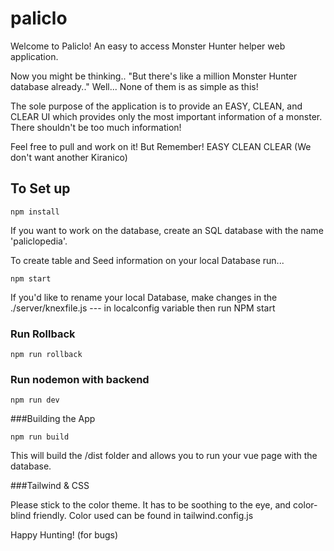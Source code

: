 # paliclo
Welcome to Paliclo! An easy to access Monster Hunter helper web application. 

Now you might be thinking.. "But there's like a million Monster Hunter database already.." Well... None of them is as simple as this!

The sole purpose of the application is to provide an EASY, CLEAN, and CLEAR UI which provides only the most important information of a monster. There shouldn't be too much information!

Feel free to pull and work on it! But Remember! EASY CLEAN CLEAR (We don't want another Kiranico)

## To Set up
```
npm install
```
If you want to work on the database, create an SQL database with the name 'paliclopedia'.

To create table and Seed information on your local Database run...
```
npm start
```

If you'd like to rename your local Database, make changes in the ./server/knexfile.js  --- in localconfig variable then run NPM start


### Run Rollback
```
npm run rollback
```

### Run nodemon with backend
```
npm run dev
```

###Building the App
```
npm run build
```
This will build the /dist folder and allows you to run your vue page with the database.

###Tailwind & CSS

Please stick to the color theme. It has to be soothing to the eye, and color-blind friendly.
Color used can be found in tailwind.config.js

Happy Hunting! (for bugs)
